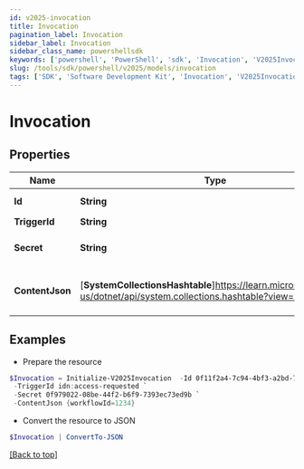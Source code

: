 ```yaml
---
id: v2025-invocation
title: Invocation
pagination_label: Invocation
sidebar_label: Invocation
sidebar_class_name: powershellsdk
keywords: ['powershell', 'PowerShell', 'sdk', 'Invocation', 'V2025Invocation']
slug: /tools/sdk/powershell/v2025/models/invocation
tags: ['SDK', 'Software Development Kit', 'Invocation', 'V2025Invocation']
---
```


# Invocation

## Properties

| Name | Type | Description | Notes |
| --- | --- | --- | --- |
| **Id** | **String** | Invocation ID | [optional] |
| **TriggerId** | **String** | Trigger ID | [optional] |
| **Secret** | **String** | Unique invocation secret. | [optional] |
| **ContentJson** | [**SystemCollectionsHashtable**]https://learn.microsoft.com/en-us/dotnet/api/system.collections.hashtable?view=net-9.0 | JSON map of invocation metadata. | [optional] |

## Examples

- Prepare the resource

```powershell
$Invocation = Initialize-V2025Invocation  -Id 0f11f2a4-7c94-4bf3-a2bd-742580fe3bde `
 -TriggerId idn:access-requested `
 -Secret 0f979022-08be-44f2-b6f9-7393ec73ed9b `
 -ContentJson {workflowId=1234}
```

- Convert the resource to JSON

```powershell
$Invocation | ConvertTo-JSON
```

[[Back to top]](#)

